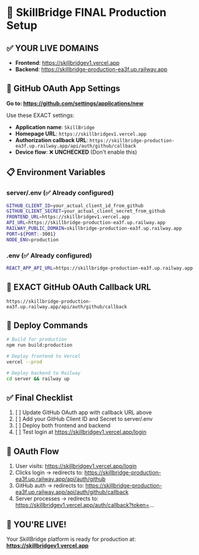 # 🚀 SkillBridge FINAL Production Setup

## ✅ YOUR LIVE DOMAINS
- **Frontend**: https://skillbridgev1.vercel.app
- **Backend**: https://skillbridge-production-ea3f.up.railway.app

## 🔐 GitHub OAuth App Settings

**Go to: https://github.com/settings/applications/new**

Use these EXACT settings:
- **Application name**: `SkillBridge`
- **Homepage URL**: `https://skillbridgev1.vercel.app`
- **Authorization callback URL**: `https://skillbridge-production-ea3f.up.railway.app/api/auth/github/callback`
- **Device flow**: ❌ **UNCHECKED** (Don't enable this)

## 📋 Environment Variables

### server/.env (✅ Already configured)
```bash
GITHUB_CLIENT_ID=your_actual_client_id_from_github
GITHUB_CLIENT_SECRET=your_actual_client_secret_from_github
FRONTEND_URL=https://skillbridgev1.vercel.app
API_URL=https://skillbridge-production-ea3f.up.railway.app
RAILWAY_PUBLIC_DOMAIN=skillbridge-production-ea3f.up.railway.app
PORT=${PORT:-3001}
NODE_ENV=production
```

### .env (✅ Already configured)
```bash
REACT_APP_API_URL=https://skillbridge-production-ea3f.up.railway.app
```

## 🎯 EXACT GitHub OAuth Callback URL
```
https://skillbridge-production-ea3f.up.railway.app/api/auth/github/callback
```

## 🚀 Deploy Commands
```bash
# Build for production
npm run build:production

# Deploy frontend to Vercel
vercel --prod

# Deploy backend to Railway
cd server && railway up
```

## ✅ Final Checklist
1. [ ] Update GitHub OAuth app with callback URL above
2. [ ] Add your GitHub Client ID and Secret to server/.env
3. [ ] Deploy both frontend and backend
4. [ ] Test login at https://skillbridgev1.vercel.app/login

## 🔗 OAuth Flow
1. User visits: https://skillbridgev1.vercel.app/login
2. Clicks login → redirects to: https://skillbridge-production-ea3f.up.railway.app/api/auth/github
3. GitHub auth → redirects to: https://skillbridge-production-ea3f.up.railway.app/api/auth/github/callback
4. Server processes → redirects to: https://skillbridgev1.vercel.app/auth/callback?token=...

## 🎉 YOU'RE LIVE!
Your SkillBridge platform is ready for production at:
**https://skillbridgev1.vercel.app**